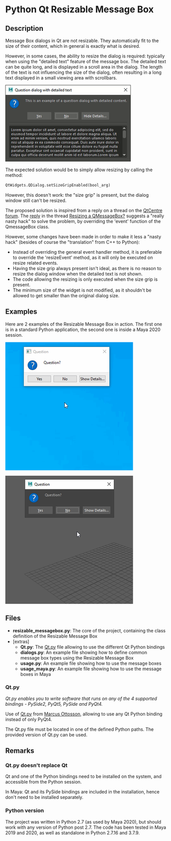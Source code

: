 # Python Qt Resizable Message Box

## Description

Message Box dialogs in Qt are not resizable.
They automatically fit to the size of their content, which in general is exactly what is desired.

However, in some cases, the ability to resize the dialog is required: typically when using the "detailed text" feature of the message box.
The detailed text can be quite long, and is displayed in a scroll area in the dialog. The length of the text is not influencing the size of the dialog, often resulting in a long text displayed in a small viewing area with scrollbars.

![Not resizable](images/no_resize.png)


The expected solution would be to simply allow resizing by calling the method:
```python
QtWidgets.QDialog.setSizeGripEnabled(bool_arg)
```
However, this doesn't work: the "size grip" is present, but the dialog window still can't be resized.


The proposed solution is inspired from a reply on a thread on the [QtCentre forum](https://www.qtcentre.org/forum.php).
The [reply](https://www.qtcentre.org/threads/24888-Resizing-a-QMessageBox?p=135851#post135851) in the thread [Resizing a QMessageBox?](https://www.qtcentre.org/threads/24888-Resizing-a-QMessageBox) suggests a "really nasty hack" to solve the problem, by overriding the 'event' function of the QmessageBox class.

However, some changes have been made in order to make it less a "nasty hack" (besides of course the "translation" from C++ to Python):
- Instead of overriding the general event handler method, it is preferable to override the 'resizeEvent' method, as it will only be executed on resize related events.
- Having the size grip always present isn't ideal, as there is no reason to resize the dialog window when the detailed text is not shown.
- The code allowing the resizing is only executed when the size grip is present.
- The minimum size of the widget is not modified, as it shouldn't be allowed to get smaller than the original dialog size.


## Examples

Here are 2 examples of the Resizable Message Box in action.
The first one is in a standard Python application, the second one is inside a Maya 2020 session.

![standalone](images/standalone.gif)

![Maya](images/maya.gif)


## Files

* **resizable_messagebox.py**: The core of the project, containing the class definition of the Resizable Message Box
* [extras]
    * **Qt.py**: The [Qt.py](#qtpy) file allowing to use the different Qt Python bindings
    * **dialogs.py**: An example file showing how to define common message box types using the Resizable Message Box
    * **usage.py**: An example file showing how to use the message boxes
    * **usage_maya.py**: An example file showing how to use the message boxes in Maya


### Qt.py

*Qt.py enables you to write software that runs on any of the 4 supported bindings - PySide2, PyQt5, PySide and PyQt4.*

Use of [Qt.py](https://github.com/mottosso/Qt.py) from [Marcus Ottosson](https://github.com/mottosso), allowing to use any Qt Python binding instead of only PyQt4.

The Qt.py file must be located in one of the defined Python paths.
The provided version of Qt.py can be used.


## Remarks

### Qt.py doesn't replace Qt
Qt and one of the Python bindings need to be installed on the system, and accessible from the Python session.

In Maya: Qt and its PySide bindings are included in the installation, hence don't need to be installed separately.

### Python version
The project was written in Python 2.7 (as used by Maya 2020), but should work with any version of Python post 2.7.
The code has been tested in Maya 2019 and 2020, as well as standalone in Python 2.7.16 and 3.7.9.
